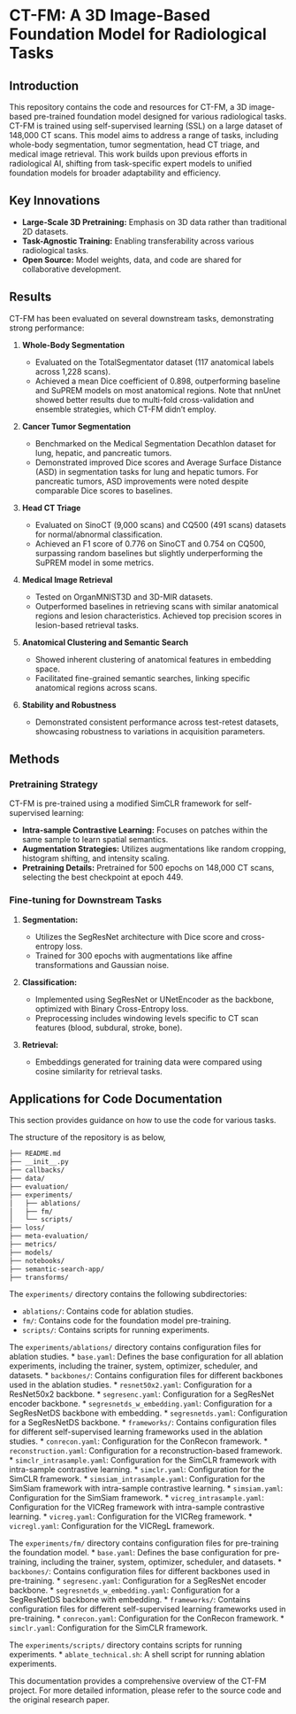 # CT-FM: A 3D Image-Based Foundation Model for Radiological Tasks

## Introduction

This repository contains the code and resources for CT-FM, a 3D image-based pre-trained foundation model designed for various radiological tasks. CT-FM is trained using self-supervised learning (SSL) on a large dataset of 148,000 CT scans. This model aims to address a range of tasks, including whole-body segmentation, tumor segmentation, head CT triage, and medical image retrieval. This work builds upon previous efforts in radiological AI, shifting from task-specific expert models to unified foundation models for broader adaptability and efficiency.

## Key Innovations

*   **Large-Scale 3D Pretraining:** Emphasis on 3D data rather than traditional 2D datasets.
*   **Task-Agnostic Training:** Enabling transferability across various radiological tasks.
*   **Open Source:** Model weights, data, and code are shared for collaborative development.

## Results

CT-FM has been evaluated on several downstream tasks, demonstrating strong performance:

1.  **Whole-Body Segmentation**
    *   Evaluated on the TotalSegmentator dataset (117 anatomical labels across 1,228 scans).
    *   Achieved a mean Dice coefficient of 0.898, outperforming baseline and SuPREM models on most anatomical regions. Note that nnUnet showed better results due to multi-fold cross-validation and ensemble strategies, which CT-FM didn’t employ.

2.  **Cancer Tumor Segmentation**
    *   Benchmarked on the Medical Segmentation Decathlon dataset for lung, hepatic, and pancreatic tumors.
    *   Demonstrated improved Dice scores and Average Surface Distance (ASD) in segmentation tasks for lung and hepatic tumors. For pancreatic tumors, ASD improvements were noted despite comparable Dice scores to baselines.

3.  **Head CT Triage**
    *   Evaluated on SinoCT (9,000 scans) and CQ500 (491 scans) datasets for normal/abnormal classification.
    *   Achieved an F1 score of 0.776 on SinoCT and 0.754 on CQ500, surpassing random baselines but slightly underperforming the SuPREM model in some metrics.

4.  **Medical Image Retrieval**
    *   Tested on OrganMNIST3D and 3D-MIR datasets.
    *   Outperformed baselines in retrieving scans with similar anatomical regions and lesion characteristics. Achieved top precision scores in lesion-based retrieval tasks.

5.  **Anatomical Clustering and Semantic Search**
    *   Showed inherent clustering of anatomical features in embedding space.
    *   Facilitated fine-grained semantic searches, linking specific anatomical regions across scans.

6.  **Stability and Robustness**
    *   Demonstrated consistent performance across test-retest datasets, showcasing robustness to variations in acquisition parameters.

## Methods

### Pretraining Strategy

CT-FM is pre-trained using a modified SimCLR framework for self-supervised learning:

*   **Intra-sample Contrastive Learning:** Focuses on patches within the same sample to learn spatial semantics.
*   **Augmentation Strategies:** Utilizes augmentations like random cropping, histogram shifting, and intensity scaling.
*   **Pretraining Details:** Pretrained for 500 epochs on 148,000 CT scans, selecting the best checkpoint at epoch 449.

### Fine-tuning for Downstream Tasks

1.  **Segmentation:**
    *   Utilizes the SegResNet architecture with Dice score and cross-entropy loss.
    *   Trained for 300 epochs with augmentations like affine transformations and Gaussian noise.

2.  **Classification:**
    *   Implemented using SegResNet or UNetEncoder as the backbone, optimized with Binary Cross-Entropy loss.
    *   Preprocessing includes windowing levels specific to CT scan features (blood, subdural, stroke, bone).

3.  **Retrieval:**
    *   Embeddings generated for training data were compared using cosine similarity for retrieval tasks.


## Applications for Code Documentation

This section provides guidance on how to use the code for various tasks.

The structure of the repository is as below,
```bash
├── README.md
├── __init__.py
├── callbacks/
├── data/
├── evaluation/
├── experiments/
│   ├── ablations/
│   ├── fm/
│   └── scripts/
├── loss/
├── meta-evaluation/
├── metrics/
├── models/
├── notebooks/
├── semantic-search-app/
├── transforms/
```

The `experiments/` directory contains the following subdirectories:
*   `ablations/`: Contains code for ablation studies.
*   `fm/`: Contains code for the foundation model pre-training.
*   `scripts/`: Contains scripts for running experiments.

The `experiments/ablations/` directory contains configuration files for ablation studies.
    *   `base.yaml`: Defines the base configuration for all ablation experiments, including the trainer, system, optimizer, scheduler, and datasets.
    *   `backbones/`: Contains configuration files for different backbones used in the ablation studies.
        *   `resnet50x2.yaml`: Configuration for a ResNet50x2 backbone.
        *   `segresenc.yaml`: Configuration for a SegResNet encoder backbone.
        *   `segresnetds_w_embedding.yaml`: Configuration for a SegResNetDS backbone with embedding.
        *   `segresnetds.yaml`: Configuration for a SegResNetDS backbone.
    *   `frameworks/`: Contains configuration files for different self-supervised learning frameworks used in the ablation studies.
        *   `conrecon.yaml`: Configuration for the ConRecon framework.
        *   `reconstruction.yaml`: Configuration for a reconstruction-based framework.
        *   `simclr_intrasample.yaml`: Configuration for the SimCLR framework with intra-sample contrastive learning.
        *   `simclr.yaml`: Configuration for the SimCLR framework.
        *   `simsiam_intrasample.yaml`: Configuration for the SimSiam framework with intra-sample contrastive learning.
        *   `simsiam.yaml`: Configuration for the SimSiam framework.
        *   `vicreg_intrasample.yaml`: Configuration for the VICReg framework with intra-sample contrastive learning.
        *   `vicreg.yaml`: Configuration for the VICReg framework.
        *   `vicregl.yaml`: Configuration for the VICRegL framework.

The `experiments/fm/` directory contains configuration files for pre-training the foundation model.
    *   `base.yaml`: Defines the base configuration for pre-training, including the trainer, system, optimizer, scheduler, and datasets.
    *   `backbones/`: Contains configuration files for different backbones used in pre-training.
        *   `segresenc.yaml`: Configuration for a SegResNet encoder backbone.
        *   `segresnetds_w_embedding.yaml`: Configuration for a SegResNetDS backbone with embedding.
    *   `frameworks/`: Contains configuration files for different self-supervised learning frameworks used in pre-training.
        *   `conrecon.yaml`: Configuration for the ConRecon framework.
        *   `simclr.yaml`: Configuration for the SimCLR framework.

The `experiments/scripts/` directory contains scripts for running experiments.
    *   `ablate_technical.sh`: A shell script for running ablation experiments.




This documentation provides a comprehensive overview of the CT-FM project. For more detailed information, please refer to the source code and the original research paper.
